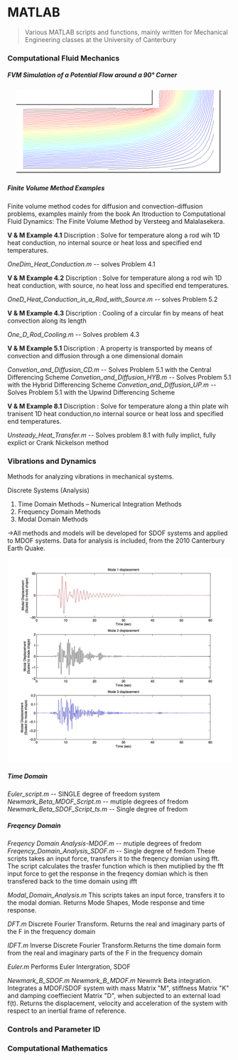 MATLAB
======

> Various MATLAB scripts and functions, mainly written for Mechanical Engineering classes at the University of Canterbury

### Computational Fluid Mechanics


##### FVM Simulation of a Potential Flow around a 90° Corner

<p align="center">
  <img src="https://github.com/benjmunro/MatLAB/blob/master/Computational%20Fluid%20Mechanics/Stream_lines.png" alt="Stream lines"/>
</p>


##### Finite Volume Method Examples

Finite volume method codes for diffusion and convection-diffusion problems, examples mainly from the book An Itroduction to Computational Fluid Dynamics: The Finite Volume Method by Versteeg and Malalasekera.


**V & M Example 4.1**
Discription : Solve for temperature along a rod wih 1D heat conduction, no internal source or heat loss and specified end temperatures.

*OneDim_Heat_Conduction.m* -- solves Problem 4.1

**V & M Example 4.2**
Discription : Solve for temperature along a rod wih 1D heat conduction, with source, no heat loss and specified end temperatures.

*OneD_Heat_Conduction_in_a_Rod_with_Source.m* -- solves Problem 5.2

**V & M Example 4.3**
Discription : Cooling of a circular fin by means of heat convection along its length

*One_D_Rod_Cooling.m* -- Solves problem 4.3

**V & M Example 5.1**
Discription : A property is transported by means of convection and diffusion through a one dimensional domain

*Convetion_and_Diffusion_CD.m*  -- Solves Problem 5.1 with the Central Differencing Scheme
*Convetion_and_Diffusion_HYB.m* -- Solves Problem 5.1 with the Hybrid Differencing Scheme
*Convetion_and_Diffusion_UP.m* -- Solves Problem 5.1 with the Upwind Differencing Scheme

**V & M Example 8.1**
Discription : Solve for temperature along a thin plate wih tranisent 1D heat conduction,no internal source or heat loss and specified end temperatures.

*Unsteady_Heat_Transfer.m* -- Solves problem 8.1 with fully implict, fully explict or Crank Nickelson method 

### Vibrations and Dynamics
Methods for analyzing vibrations in mechanical systems.

Discrete Systems (Analysis)
  1. Time Domain Methods – Numerical Integration Methods
  2. Frequency Domain Methods
  3. Modal Domain Methods

→All methods and models will be developed for SDOF systems and applied to MDOF systems. Data for analysis is included, from the 2010 Canterbury Earth Quake. 

<p align="center">
  <img src="https://github.com/benjmunro/MatLAB/blob/master/Vibrations/Modal%20Displacement.jpg" alt="Stream lines"/>
</p>


##### Time Domain
*Euler_script.m* -- SINGLE degree of freedom system
*Newmark_Beta_MDOF_Script.m* -- mutiple degrees of fredom
*Newmark_Beta_SDOF_Script_ts.m* -- Single degree of fredom

##### Freqency Domain
*Freqency Domain Analysis-MDOF.m*  -- mutiple degrees of fredom
*Freqency_Domain_Analysis_SDOF.m*  -- Single degree of fredom
These scripts takes an input force, transfers it to the freqency domian using fft. The script calculates the trasfer function which is then mutiplied by the fft input force to get the response in the freqency domian which is then transfered back to the time domain using ifft

 *Modal_Domain_Analysis.m*
 This scripts takes an input force, transfers it to the modal domian. Returns Mode Shapes, Mode response and time response.  
 
 *DFT.m*
 Discrete Fourier Transform. Returns the real and imaginary parts of the F in the frequency domain
 
 *IDFT.m*
 Inverse Discrete Fourier Transform.Returns the time domain form from the real and imaginary parts of the F 
 in the frequency domain

*Euler.m*
 Performs Euler Intergration, SDOF
 
*Newmark_B_SDOF.m* 
*Newmark_B_MDOF.m*
Newmrk Beta integration. Integrates a MDOF/SDOF system with mass Matrix "M", stiffness Matrix "K" and damping coeffiecient Matrix "D", when subjected to an external load f(t). Returns the displacement, velocity and acceleration of the system with respect to an inertial frame of reference.

### Controls and Parameter ID




### Computational Mathematics
